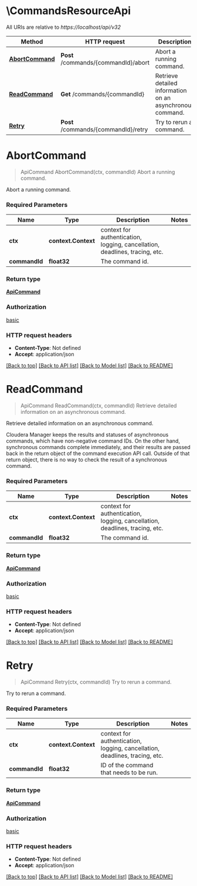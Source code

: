 # \CommandsResourceApi

All URIs are relative to *https://localhost/api/v32*

Method | HTTP request | Description
------------- | ------------- | -------------
[**AbortCommand**](CommandsResourceApi.md#AbortCommand) | **Post** /commands/{commandId}/abort | Abort a running command.
[**ReadCommand**](CommandsResourceApi.md#ReadCommand) | **Get** /commands/{commandId} | Retrieve detailed information on an asynchronous command.
[**Retry**](CommandsResourceApi.md#Retry) | **Post** /commands/{commandId}/retry | Try to rerun a command.


# **AbortCommand**
> ApiCommand AbortCommand(ctx, commandId)
Abort a running command.

Abort a running command.

### Required Parameters

Name | Type | Description  | Notes
------------- | ------------- | ------------- | -------------
 **ctx** | **context.Context** | context for authentication, logging, cancellation, deadlines, tracing, etc.
  **commandId** | **float32**| The command id. | 

### Return type

[**ApiCommand**](ApiCommand.md)

### Authorization

[basic](../README.md#basic)

### HTTP request headers

 - **Content-Type**: Not defined
 - **Accept**: application/json

[[Back to top]](#) [[Back to API list]](../README.md#documentation-for-api-endpoints) [[Back to Model list]](../README.md#documentation-for-models) [[Back to README]](../README.md)

# **ReadCommand**
> ApiCommand ReadCommand(ctx, commandId)
Retrieve detailed information on an asynchronous command.

Retrieve detailed information on an asynchronous command.  <p>Cloudera Manager keeps the results and statuses of asynchronous commands, which have non-negative command IDs. On the other hand, synchronous commands complete immediately, and their results are passed back in the return object of the command execution API call. Outside of that return object, there is no way to check the result of a synchronous command.</p>

### Required Parameters

Name | Type | Description  | Notes
------------- | ------------- | ------------- | -------------
 **ctx** | **context.Context** | context for authentication, logging, cancellation, deadlines, tracing, etc.
  **commandId** | **float32**| The command id. | 

### Return type

[**ApiCommand**](ApiCommand.md)

### Authorization

[basic](../README.md#basic)

### HTTP request headers

 - **Content-Type**: Not defined
 - **Accept**: application/json

[[Back to top]](#) [[Back to API list]](../README.md#documentation-for-api-endpoints) [[Back to Model list]](../README.md#documentation-for-models) [[Back to README]](../README.md)

# **Retry**
> ApiCommand Retry(ctx, commandId)
Try to rerun a command.

Try to rerun a command.

### Required Parameters

Name | Type | Description  | Notes
------------- | ------------- | ------------- | -------------
 **ctx** | **context.Context** | context for authentication, logging, cancellation, deadlines, tracing, etc.
  **commandId** | **float32**| ID of the command that needs to be run. | 

### Return type

[**ApiCommand**](ApiCommand.md)

### Authorization

[basic](../README.md#basic)

### HTTP request headers

 - **Content-Type**: Not defined
 - **Accept**: application/json

[[Back to top]](#) [[Back to API list]](../README.md#documentation-for-api-endpoints) [[Back to Model list]](../README.md#documentation-for-models) [[Back to README]](../README.md)

